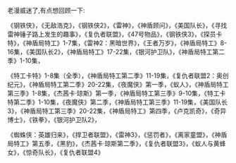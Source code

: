 
<BlogInfo id="1377" title="漫威宇宙系列观看顺序" author="白日梦想猿" pv=0 read_times=0 pre_cost_time=25 category="杂谈" tag_list="['漫威']" create_time="2021.08.07 21:18:53.531509" update_time="2021.08.07 21:18:53" />

老漫威迷了,有点想回顾一下:

《钢铁侠》，《无敌浩克》，《钢铁侠2》，《雷神》，《神盾顾问》，《美国队长》，《寻找雷神锤子路上发生的趣事》，《复仇者联盟》，《47号物品》，《钢铁侠3》，《探员卡特》，《神盾局特工》1-7集，《雷神2：黑暗世界》，《王者万岁》，《神盾局特工》8-16集，《美国队长2》，《神盾局特工》17-22集，《银河护卫队》，《神盾局特工第二季》1-10集，

《特工卡特》1-8集（全季），《神盾局特工第二季》11-19集，《复仇者联盟2：奥创纪元》，《神盾局特工第二季》20-22集，《夜魔侠》第一季，《蚁人》，《神盾局特工第三季》1-8集，《杰茜卡·琼斯》第一季，《神盾局特工第三季》9-10集，《特工卡特第二季》1-10集，《夜魔侠》第二季，《神盾局特工第三季》11-19集，《美国队长3》，《神盾局特工第三季》20-22集，《神盾局特工》第四季，《卢克凯奇》，《奇异博士》，《铁拳》，《银河护卫队2》，

《蜘蛛侠：英雄归来》，《捍卫者联盟》，《雷神3》，《惩罚者》，《离家童盟》，《神盾局特工》第五季，《黑豹》，《杰茜卡·琼斯第二季》，《复仇者联盟3》，《蚁人与黄蜂女》，《惊奇队长》，《复仇者联盟4》


